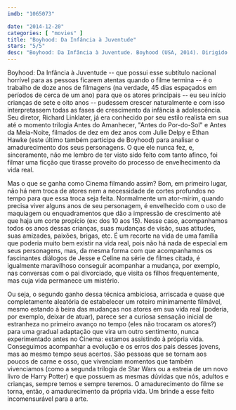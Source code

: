 ```yaml
---
imdb: "1065073"

date: "2014-12-20"
categories: [ "movies" ]
title: "Boyhood: Da Infância à Juventude"
stars: "5/5"
desc: "Boyhood: Da Infância à Juventude. Boyhood (USA, 2014). Dirigido por Richard Linklater. Escrito por Richard Linklater. Com Ellar Coltrane, Patricia Arquette, Elijah Smith, Lorelei Linklater, Steven Chester Prince, Bonnie Cross, Sydney Orta, Libby Villari, Ethan Hawke."
---
```

Boyhood: Da Infância à Juventude -- que possui esse subtítulo nacional horrível para as pessoas ficarem atentas quando o filme termina -- é o trabalho de doze anos de filmagens (na verdade, 45 dias espaçados em períodos de cerca de um ano) para que os atores principais -- eu seu início crianças de sete e oito anos -- pudessem crescer naturalmente e com isso interpretassem todas as fases de crescimento da infância à adolescência. Seu diretor, Richard Linklater, já era conhecido por seu estilo realista em sua até o momento trilogia Antes do Amanhecer, "Antes do Por-do-Sol" e Antes da Meia-Noite, filmados de dez em dez anos com Julie Delpy e Ethan Hawke (este último também participa de Boyhood) para analisar o amadurecimento dos seus personagens. O que ele nunca fez, e, sinceramente, não me lembro de ter visto sido feito com tanto afinco, foi filmar uma ficção que tirasse proveito do processo de envelhecimento da vida real.

Mas o que se ganha como Cinema filmando assim? Bom, em primeiro lugar, não há nem troca de atores nem a necessidade de cortes profundos no tempo para que essa troca seja feita. Normalmente um ator-mirim, quando precisa viver alguns anos de seu personagem, é envelhecido com o uso de maquiagem ou enquadramentos que dão a impressão de crescimento até que haja um corte propício (ex: dos 10 aos 15). Nesse caso, acompanhamos todos os anos dessas crianças, suas mudanças de visão, suas atitudes, suas amizades, paixões, brigas, etc. É um recorte na vida de uma família que poderia muito bem existir na vida real, pois não há nada de especial em seus personagens, mas, da mesma forma com que acompanhamos os fascinantes diálogos de Jesse e Celine na série de filmes citada, é igualmente maravilhoso conseguir acompanhar a mudança, por exemplo, nas conversas com o pai divorciado, que visita os filhos frequentemente, mas cuja vida permanece um mistério.

Ou seja, o segundo ganho dessa técnica ambiciosa, arriscada e quase que completamente aleatória de estabelecer um roteiro minimamente filmável, mesmo estando à beira das mudanças nos atores em sua vida real (poderia, por exemplo, deixar de atuar), parece ser a curiosa sensação inicial de estranheza no primeiro avanço no tempo (eles não trocaram os atores?) para uma gradual adaptação que vira um outro sentimento, nunca experimentado antes no Cinema: estamos assistindo à própria vida. Conseguimos acompanhar a evolução e os erros dos pais desses jovens, mas ao mesmo tempo seus acertos. São pessoas que se tornam aos poucos de carne e osso, que vivenciam momentos que também vivenciamos (como a segunda trilogia de Star Wars ou a estreia de um novo livro de Harry Potter) e que possuem as mesmas dúvidas que nós, adultos e crianças, sempre temos e sempre teremos. O amadurecimento do filme se torna, então, o amadurecimento da própria vida. Um brinde a esse feito incomensurável para a arte.

